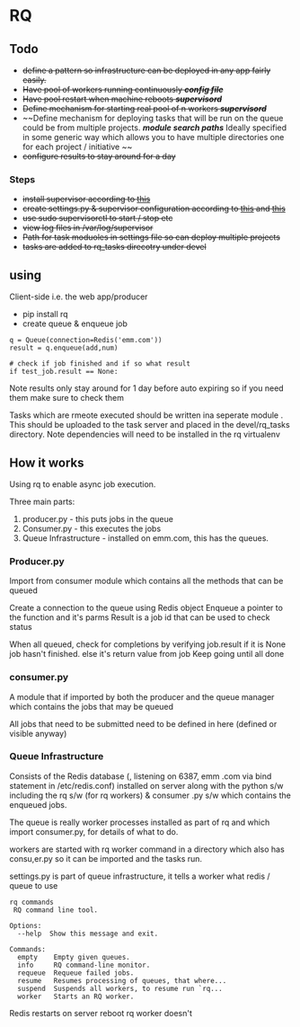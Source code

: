 # RQ

## Todo

* ~~define a pattern so infrastructure can be deployed in any app 
fairly easily.~~
* ~~Have pool of workers running continuously ***config file***~~
* ~~Have pool restart when machine reboots ***supervisord***~~
* ~~Define mechanism for starting real pool of n workers 
***supervisord***~~
* ~~Define mechanism for deploying tasks that will be run on the queue 
could be from multiple projects. ***module search paths***  Ideally 
specified in some generic way which allows you to have multiple 
directories one for each project / initiative  ~~
* ~~configure results to stay around for a day~~

### Steps

* ~~install supervisor according to [this][1]~~
* ~~create settings.py & supervisor configuration according to [this][2]
and [this][3]~~
* ~~use sudo supervisorctl to start / stop etc~~
* ~~view log files in /var/log/supervisor~~
* ~~Path for task moduoles in settings file so can deploy multiple 
projects~~
* ~~tasks are added to rq_tasks direcotry under devel~~

[1]: https://www.digitalocean.com/community/tutorials/how-to-install-and-manage-supervisor-on-ubuntu-and-debian-vps
[2]: http://python-rq.org/patterns/supervisor/
[3]: http://python-rq.org/docs/workers/ 

## using

Client-side i.e. the web app/producer

* pip install rq
* create queue & enqueue job
```
q = Queue(connection=Redis('emm.com'))
result = q.enqueue(add,num)

# check if job finished and if so what result
if test_job.result == None:
```
Note results only stay around for 1 day before auto expiring so if 
you need them make sure to check them

Tasks which are rmeote executed should be written ina seperate module
.  This should be uploaded to the task server and placed in
 the devel/rq_tasks directory.  Note dependencies will need to be 
 installed in the rq virtualenv
 
## How it works

Using rq to enable async job execution.

Three main parts:

1. producer.py - this puts jobs in the queue
2. Consumer.py - this executes the jobs
3. Queue Infrastructure  - installed on emm.com, this has the queues.

### Producer.py

Import from consumer module which contains all the methods that can 
be queued

Create a connection to the queue using Redis object
Enqueue a pointer to the function and it's parms
Result is a job id that can be used to check status

When all queued, check for completions by verifying job.result
if it is None job hasn't finished. else it's return value from job
Keep going until all done

### consumer.py

A module that if imported by both the producer and the queue manager 
which contains the jobs that may be queued

All jobs that need to be submitted need to be defined in here 
(defined or visible anyway)

### Queue Infrastructure

Consists of the Redis database (, listening on 6387, emm
.com via bind statement in /etc/redis.conf) installed on server along
with the python s/w including the rq s/w (for rq workers) & consumer
.py s/w which contains the enqueued jobs.
 
The queue is really worker processes installed as part of rq and 
which import consumer.py, for details of what to do.
 
workers are started with rq worker command in a directory which also
has consu,er.py so it can be imported and the tasks run.
  
settings.py is part of queue infrastructure, it tells a worker what 
redis / queue to use
   
    rq commands
     RQ command line tool.

    Options:
      --help  Show this message and exit.
    
    Commands:
      empty    Empty given queues.
      info     RQ command-line monitor.
      requeue  Requeue failed jobs.
      resume   Resumes processing of queues, that where...
      suspend  Suspends all workers, to resume run `rq...
      worker   Starts an RQ worker.

Redis restarts on server reboot rq worker doesn't 



 
